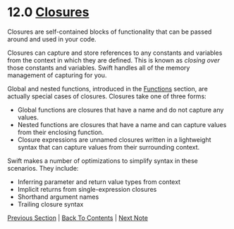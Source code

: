 # 12.0 [Closures](https://developer.apple.com/library/content/documentation/Swift/Conceptual/Swift_Programming_Language/Closures.html)

Closures are self-contained blocks of functionality that can be passed around and used in your code.

Closures can capture and store references to any constants and variables from the context in which they are defined. This is known as *closing over* those constants and variables. Swift handles all of the memory management of capturing for you.

Global and nested functions, introduced in the [Functions](https://developer.apple.com/library/content/documentation/Swift/Conceptual/Swift_Programming_Language/Functions.html) section, are actually special cases of closures. Closures take one of three forms:

* Global functions are closures that have a name and do not capture any values.
* Nested functions are closures that have a name and can capture values from their enclosing function.
* Closure expressions are unnamed closures written in a lightweight syntax that can capture values from their surrounding context.

Swift makes a number of optimizations to simplify syntax in these scenarios. They include:
* Inferring parameter and return value types from context
* Implicit returns from single-expression closures
* Shorthand argument names
* Trailing closure syntax

[Previous Section](../11%20-%20Initialization/11.10%20-%20Setting%20a%20Default%20Property%20Value%20with%20a%20Closure%20or%20Function.md) | [Back To Contents](https://github.com/Firanus/swift-language-guide-notes) |  [Next Note](../12%20-%20Closures/12.1%20-%20Closure%20Expressions.md)
